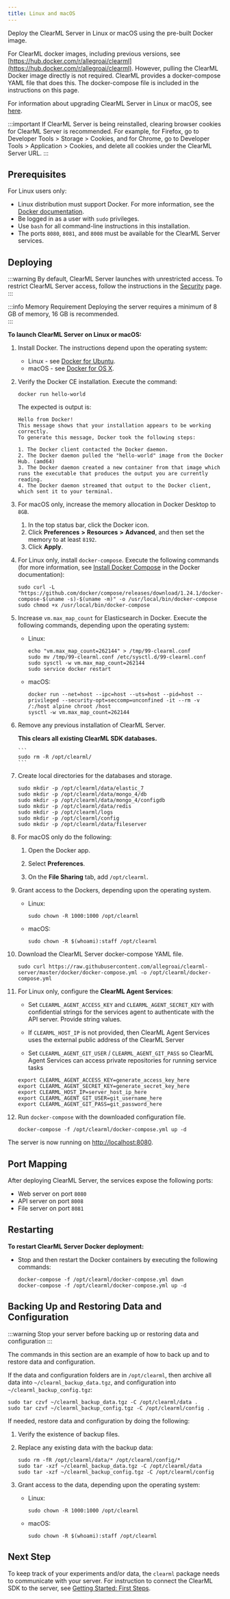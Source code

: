 ```yaml
---
title: Linux and macOS
---
```


Deploy the ClearML Server in Linux or macOS using the pre-built Docker image.

For ClearML docker images, including previous versions, see [https://hub.docker.com/r/allegroai/clearml](https://hub.docker.com/r/allegroai/clearml). 
However, pulling the ClearML Docker image directly is not required. ClearML provides a docker-compose YAML file that does this. 
The docker-compose file is included in the instructions on this page.

For information about upgrading ClearML Server in Linux or macOS, see [here](upgrade_server_linux_mac.md).

:::important
If ClearML Server is being reinstalled, clearing browser cookies for ClearML Server is recommended. For example, 
for Firefox, go to Developer Tools > Storage > Cookies, and for Chrome, go to Developer Tools > Application > Cookies,
and delete all cookies under the ClearML Server URL.
:::


## Prerequisites


For Linux users only:

* Linux distribution must support Docker. For more information, see the [Docker documentation](https://docs.docker.com/engine/install/). 
* Be logged in as a user with `sudo` privileges.
* Use `bash` for all command-line instructions in this installation.
* The ports `8080`, `8081`, and `8008` must be available for the ClearML Server services.

## Deploying


:::warning
By default, ClearML Server launches with unrestricted access. To restrict ClearML Server access, follow the 
instructions in the [Security](clearml_server_security.md) page.
:::

:::info Memory Requirement
Deploying the server requires a minimum of 8 GB of memory, 16 GB is recommended.  
:::

**To launch ClearML Server on Linux or macOS:**

1. Install Docker. The instructions depend upon the operating system:

    * Linux - see [Docker for Ubuntu](https://docs.docker.com/install/linux/docker-ce/ubuntu/).
    * macOS - see [Docker for OS X](https://docs.docker.com/docker-for-mac/install/).

1. Verify the Docker CE installation. Execute the command:

    ```
    docker run hello-world
    ```
   
    The expected is output is:
    ```
    Hello from Docker!
    This message shows that your installation appears to be working correctly.
    To generate this message, Docker took the following steps:

    1. The Docker client contacted the Docker daemon.
    2. The Docker daemon pulled the "hello-world" image from the Docker Hub. (amd64)
    3. The Docker daemon created a new container from that image which runs the executable that produces the output you are currently reading.
    4. The Docker daemon streamed that output to the Docker client, which sent it to your terminal.
    ```

1. For macOS only, increase the memory allocation in Docker Desktop to `8GB`.

    1. In the top status bar, click the Docker icon.
    1. Click **Preferences** **>** **Resources** **>** **Advanced**, and then set the memory to at least `8192`.
    1. Click **Apply**.

1. For Linux only, install `docker-compose`. Execute the following commands (for more information, see [Install Docker Compose](https://docs.docker.com/compose/install/) in the Docker documentation): 
   
   ```
   sudo curl -L "https://github.com/docker/compose/releases/download/1.24.1/docker-compose-$(uname -s)-$(uname -m)" -o /usr/local/bin/docker-compose
   sudo chmod +x /usr/local/bin/docker-compose
   ```
   
1. Increase `vm.max_map_count` for Elasticsearch in Docker. Execute the following commands, depending upon the operating system:

    * Linux:
       ```  
       echo "vm.max_map_count=262144" > /tmp/99-clearml.conf
       sudo mv /tmp/99-clearml.conf /etc/sysctl.d/99-clearml.conf
       sudo sysctl -w vm.max_map_count=262144
       sudo service docker restart
       ```
      
    * macOS:
       ```      
       docker run --net=host --ipc=host --uts=host --pid=host --privileged --security-opt=seccomp=unconfined -it --rm -v /:/host alpine chroot /host
       sysctl -w vm.max_map_count=262144
       ```
1. Remove any previous installation of ClearML Server.

    **This clears all existing ClearML SDK databases.**

       ``` 
       sudo rm -R /opt/clearml/
       ```

1. Create local directories for the databases and storage.

   ```
   sudo mkdir -p /opt/clearml/data/elastic_7
   sudo mkdir -p /opt/clearml/data/mongo_4/db
   sudo mkdir -p /opt/clearml/data/mongo_4/configdb
   sudo mkdir -p /opt/clearml/data/redis
   sudo mkdir -p /opt/clearml/logs
   sudo mkdir -p /opt/clearml/config
   sudo mkdir -p /opt/clearml/data/fileserver
   ```
        
1. For macOS only do the following:

    1. Open the Docker app.
    
    1. Select **Preferences**.

    1. On the **File Sharing** tab, add `/opt/clearml`.

1. Grant access to the Dockers, depending upon the operating system.

    * Linux:

       ```
       sudo chown -R 1000:1000 /opt/clearml
       ```
    
    * macOS:

       ```
       sudo chown -R $(whoami):staff /opt/clearml
       ```

2. Download the ClearML Server docker-compose YAML file.
      ```
      sudo curl https://raw.githubusercontent.com/allegroai/clearml-server/master/docker/docker-compose.yml -o /opt/clearml/docker-compose.yml
      ```
1. For Linux only, configure the **ClearML Agent Services**:

    * Set `CLEARML_AGENT_ACCESS_KEY` and `CLEARML_AGENT_SECRET_KEY` with confidential strings for the services agent to 
    authenticate with the API server. Provide string values.
   
    * If `CLEARML_HOST_IP` is not provided, then ClearML Agent Services uses the external public address of the ClearML 
    Server 
   
    * Set `CLEARML_AGENT_GIT_USER` / `CLEARML_AGENT_GIT_PASS` so ClearML Agent Services can access 
    private repositories for running service tasks 

     ```   
     export CLEARML_AGENT_ACCESS_KEY=generate_access_key_here
     export CLEARML_AGENT_SECRET_KEY=generate_secret_key_here
     export CLEARML_HOST_IP=server_host_ip_here
     export CLEARML_AGENT_GIT_USER=git_username_here
     export CLEARML_AGENT_GIT_PASS=git_password_here
     ```

1. Run `docker-compose` with the downloaded configuration file.
      ```
      docker-compose -f /opt/clearml/docker-compose.yml up -d
      ```
The server is now running on [http://localhost:8080](http://localhost:8080).
 
## Port Mapping

After deploying ClearML Server, the services expose the following ports:

* Web server on port `8080`
* API server on port `8008`
* File server on port `8081`

## Restarting

**To restart ClearML Server Docker deployment:**

* Stop and then restart the Docker containers by executing the following commands:

   ```
   docker-compose -f /opt/clearml/docker-compose.yml down
   docker-compose -f /opt/clearml/docker-compose.yml up -d
   ```


## Backing Up and Restoring Data and Configuration

:::warning
Stop your server before backing up or restoring data and configuration
:::

The commands in this section are an example of how to back up and to restore data and configuration.

If the data and configuration folders are in `/opt/clearml`, then archive all data into `~/clearml_backup_data.tgz`, and
configuration into `~/clearml_backup_config.tgz`:

```
sudo tar czvf ~/clearml_backup_data.tgz -C /opt/clearml/data .
sudo tar czvf ~/clearml_backup_config.tgz -C /opt/clearml/config .
```

If needed, restore data and configuration by doing the following:

1. Verify the existence of backup files.
1. Replace any existing data with the backup data:

   ```
   sudo rm -fR /opt/clearml/data/* /opt/clearml/config/*
   sudo tar -xzf ~/clearml_backup_data.tgz -C /opt/clearml/data
   sudo tar -xzf ~/clearml_backup_config.tgz -C /opt/clearml/config 
   ```
   
1. Grant access to the data, depending upon the operating system:

    * Linux:

       ```
       sudo chown -R 1000:1000 /opt/clearml
       ```
      
    * macOS:

       ```
       sudo chown -R $(whoami):staff /opt/clearml
       ```
      
## Next Step

To keep track of your experiments and/or data, the `clearml` package needs to communicate with your server. 
For instruction to connect the ClearML SDK to the server, see [Getting Started: First Steps](../getting_started/ds/ds_first_steps.md).